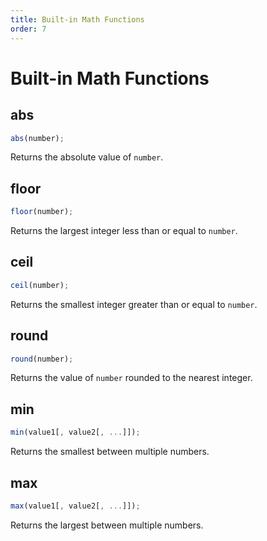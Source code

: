 ```yaml
---
title: Built-in Math Functions
order: 7
---
```


# Built-in Math Functions

## abs

```js
abs(number);
```

Returns the absolute value of `number`.

## floor

```js
floor(number);
```

Returns the largest integer less than or equal to `number`.

## ceil

```js
ceil(number);
```

Returns the smallest integer greater than or equal to `number`.

## round

```js
round(number);
```

Returns the value of `number` rounded to the nearest integer.

## min

```js
min(value1[, value2[, ...]]);
```

Returns the smallest between multiple numbers.

## max

```js
max(value1[, value2[, ...]]);
```

Returns the largest between multiple numbers.
